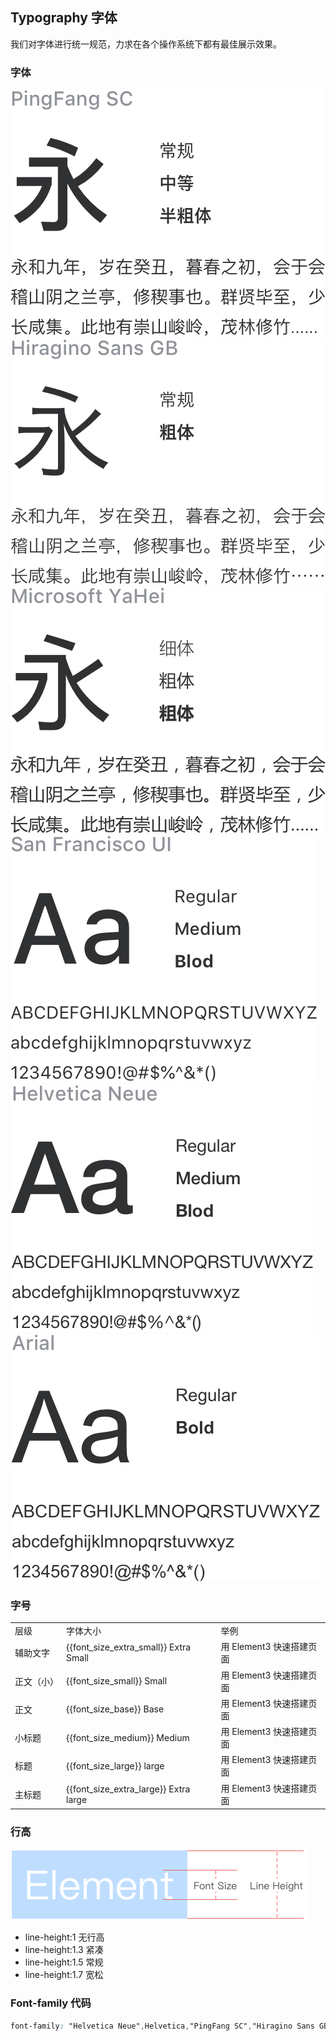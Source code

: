 <script>
  import bus from '../../bus';
  import { reactive, toRefs, ref, getCurrentInstance, onMounted, watch } from 'vue'
  export default {
    setup(){
      const original=reactive({
         'font_size_extra_large': '20px',
         'font_size_large': '18px',
         'font_size_medium': '16px',
         'font_size_base': '14px',
         'font_size_small': '13px',
         'font_size_extra_small': '12px'
      })
      const varMap=[
         '$--font-size-extra-large',
         '$--font-size-large',
         '$--font-size-medium',
         '$--font-size-base',
         '$--font-size-small',
        '$--font-size-extra-small'
      ]
      const global=reactive({})
      const font_size_extra_large=ref
      ('')
      const font_size_large=ref('')
      const font_size_medium=ref('')
      const font_size_base=ref('')
      const font_size_small=ref('')
      const font_size_extra_small=ref('')

      const tintColor=(color, tint)=>{
        return tintColor(color, tint)
      }

      const setGlobal=()=>{
        if (window.userThemeConfig) {
          self.global = window.userThemeConfig.global;
        }
      }

      onMounted(()=>{
        setGlobal()
      })

      watch(global, value =>{
          varMap.forEach((v) => {
            const key = v.replace('$--', '').replace(/-/g, '_')
            if (value[v]) {
              self[key] = value[v]
            } else {
              self[key] = original[key]
            }
          });
      },{
        immediate: true,
      }
      )
  return{
    ...toRefs(global),
    font_size_extra_large,
    font_size_large,
    font_size_medium,
    font_size_base,
    font_size_small,
    font_size_extra_small,
    tintColor,
    setGlobal,
    varMap,
    ...toRefs(original)
  }
}}
</script>

## Typography 字体

我们对字体进行统一规范，力求在各个操作系统下都有最佳展示效果。

### 字体
<div class="demo-term-box">
<img src="../../assets/images/term-pingfang.png" alt="">
<img src="../../assets/images/term-hiragino.png" alt="">
<img src="../../assets/images/term-microsoft.png" alt="">
<img src="../../assets/images/term-sf.png" alt="">
<img src="../../assets/images/term-helvetica.png" alt="">
<img src="../../assets/images/term-arial.png" alt="">
</div>

### 字号

<table class="demo-typo-size">
  <tbody>
  <tr
    >
      <td>层级</td>
      <td>字体大小</td>
      <td class="color-dark-light">举例</td>
    </tr>
    <tr
    :style="{ fontSize: font_size_extra_small }"
    >
      <td>辅助文字</td>
      <td class="color-dark-light">{{font_size_extra_small}} Extra Small</td>
      <td>用 Element3 快速搭建页面</td>
    </tr>
    <tr
    :style="{ fontSize: font_size_small }"
    >
      <td>正文（小）</td>
      <td class="color-dark-light">{{font_size_small}} Small</td>
      <td>用 Element3 快速搭建页面</td>
    </tr>
    <tr
    :style="{ fontSize: font_size_base }"
    >
      <td>正文</td>
      <td class="color-dark-light">{{font_size_base}} Base</td>
      <td>用 Element3 快速搭建页面</td>
    </tr>
    <tr
    :style="{ fontSize: font_size_medium }"
    >
      <td>小标题</td>
      <td class="color-dark-light">{{font_size_medium}} Medium</td>
      <td>用 Element3 快速搭建页面</td>
    </tr>
    <tr
    :style="{ fontSize: font_size_large }"
    >
      <td>标题</td>
      <td class="color-dark-light">{{font_size_large}} large</td>
      <td>用 Element3 快速搭建页面</td>
    </tr>
    <tr
    :style="{ fontSize: font_size_extra_large }"
    >
      <td>主标题</td>
      <td class="color-dark-light">{{font_size_extra_large}} Extra large</td>
      <td>用 Element3 快速搭建页面</td>
    </tr>
  </tbody>
</table>

### 行高

<div>
<img class="lineH-left" src="../../assets/images/typography.png" />
<ul class="lineH-right">
<li>line-height:1 <span>无行高</span></li>
<li>line-height:1.3 <span>紧凑</span></li>
<li>line-height:1.5 <span>常规</span></li>
<li>line-height:1.7 <span>宽松</span></li>
</ul>
</div>

### Font-family 代码

```css
font-family: "Helvetica Neue",Helvetica,"PingFang SC","Hiragino Sans GB","Microsoft YaHei","微软雅黑",Arial,sans-serif;
```
